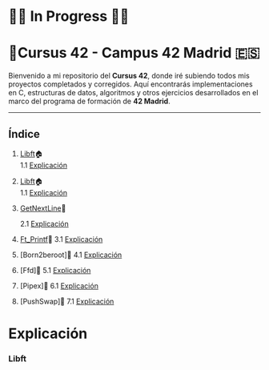 # 🔧🧱 In Progress 🧱🔧
# 🏢Cursus 42 - Campus 42 Madrid 🇪🇸

Bienvenido a mi repositorio del **Cursus 42**, donde iré subiendo todos mis proyectos completados y corregidos. Aquí encontrarás implementaciones en C, estructuras de datos, algoritmos y otros ejercicios desarrollados en el marco del programa de formación de **42 Madrid**.

---
## Índice

1. [Libft](https://github.com/Fren2804/Libft)🏠  
   1.1 [Explicación](#explicacion-libft)
1. [Libft](https://github.com/Fren2804/Libft)🏠  
   1.1 [Explicación](#explicacion-libft)  
3. [GetNextLine](https://github.com/Fren2804/Get_Next_Line)🏡

   2.1 [Explicación](#explicacion-libft)
4. [Ft_Printf](https://github.com/Fren2804/Ft_Printf)🏡
   3.1 [Explicación](#explicacion-libft)
5. [Born2beroot]🏡
   4.1 [Explicación](#explicacion-libft)
6. [Ffd]🏡
   5.1 [Explicación](#explicacion-libft)
7. [Pipex]🏡
   6.1 [Explicación](#explicacion-libft)
8. [PushSwap]🏡
   7.1 [Explicación](#explicacion-libft)

# Explicación

### Libft
